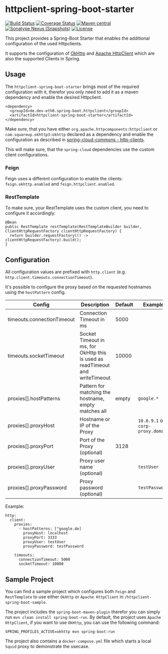 # httpclient-spring-boot-starter

[![Build Status](https://travis-ci.com/deveth0/httpclient-spring-boot-starter.svg)](https://travis-ci.com/github/deveth0/httpclient-spring-boot-starter)
[![Coverage Status](https://coveralls.io/repos/github/deveth0/httpclient-spring-boot-starter/badge.svg?branch=master)](https://coveralls.io/github/deveth0/httpclient-spring-boot-starter?branch=master)
[![Maven central](https://maven-badges.herokuapp.com/maven-central/de.dev-eth0.spring-boot.httpclient/httpclient-spring-boot-starter/badge.svg)](https://maven-badges.herokuapp.com/maven-central/de.dev-eth0.spring-boot.httpclient/httpclient-spring-boot-starter)
[![Sonatype Nexus (Snapshots)](https://img.shields.io/nexus/s/https/oss.sonatype.org/de.dev-eth0.spring-boot.httpclient/httpclient-spring-boot-starter.svg)](https://oss.sonatype.org/content/repositories/snapshots/de/dev-eth0/spring-boot/httpclient/httpclient-spring-boot-starter/)
[![License](http://img.shields.io/:license-apache-brightgreen.svg)](http://www.apache.org/licenses/LICENSE-2.0.html)

This project provides a Spring-Boot Starter that enables the additional configuration of the used Httpclients. 

It supports the configuration of [OkHttp](https://square.github.io/okhttp/) and [Apache HttpClient](https://hc.apache.org/httpcomponents-client-ga/) which are also the supported Clients in Spring.

## Usage

The `httpclient-spring-boot-starter` brings most of the required configuration with it, therefor you only need to add it as a maven dependency and enable the desired Httpclient.
 
```
<dependency>
  <groupId>de.dev-eth0.spring-boot.httpclient</groupId>
  <artifactId>httpclient-spring-boot-starter</artifactId>
</dependency>
```

Make sure, that you have either `org.apache.httpcomponents:httpclient` or `com.squareup.okhttp3:okhttp` declared as a dependency and enable the configuration as described in [spring-cloud-commons - http-clients](https://cloud.spring.io/spring-cloud-commons/reference/html/#http-clients).

This will make sure, that the `spring-cloud` dependencies use the custom client configurations.
 
### Feign

Feign uses a different configuration to enable the clients: `feign.okhttp.enabled` and `feign.httpclient.enabled`. 

### RestTemplate

To make sure, your RestTemplate uses the custom client, you need to configure it accordingly:
```
@Bean
public RestTemplate restTemplate(RestTemplateBuilder builder, ClientHttpRequestFactory clientHttpRequestFactory) {
  return builder.requestFactory(() -> clientHttpRequestFactory).build();
}
```

## Configuration 

All configuration values are prefixed with `http.client` (e.g. `http.client.timeouts.connectionTimeout`).

It's possible to configure the proxy based on the requested hostnames using the `hostPattern` config.

| Config | Description | Default | Example | 
|---|---|---|---|
| timeouts.connectionTimeout  | Connection Timeout in ms  | 5000 |  |
| timeouts.socketTimeout  |  Socket Timeout in ms, for OkHttp this is used as readTimeout and writeTimeout | 10000  |
| proxies[].hostPatterns | Pattern for matching the hostname, empty matches all  | empty | `google.*`  |
| proxies[].proxyHost | Hostname or IP of the Proxy | | `10.0.9.1` or `corp-proxy.domain` |
| proxies[].proxyPort | Port of the Proxy (optional) | 3128 | |
| proxies[].proxyUser | Proxy user name (optional) | | `testUser`|
| proxies[].proxyPassword | Proxy password (optional) | | `testPassword` |

Example:
```
http:
  client:
    proxies:
      - hostPatterns: ["google.de]
        proxyHost: localhost
        proxyPort: 3333
        proxyUser: testUser
        proxyPassword: testPassword

    timeouts:
      connectionTimeout: 5000
      socketTimeout: 10000
```

## Sample Project

You can find a sample project which configures both `Feign` and `RestTemplate` to use either `OkHttp` or `Apache HttpClient` in `/httpclient-spring-boot-sample`.

The project includes the `spring-boot-maven-plugin` therefor you can simply run `mvn clean install spring:boot-run`. By default, the project uses `Apache HttpClient`, if you want to use `OkHttp`, you can use the following command:

```
SPRING_PROFILES_ACTIVE=okhttp mvn spring-boot:run
```

The project also contains a `docker-compose.yml` file which starts a local `Squid` proxy to demonstrate the usecase.
